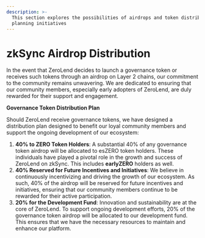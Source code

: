 ```yaml
---
description: >-
  This section explores the possibilities of airdrops and token distribution
  planning initiatives
---
```


# zkSync Airdrop Distribution

In the event that ZeroLend decides to launch a governance token or receives such tokens through an airdrop on Layer 2 chains, our commitment to the community remains unwavering. We are dedicated to ensuring that our community members, especially early adopters of ZeroLend, are duly rewarded for their support and engagement.

**Governance Token Distribution Plan**

Should ZeroLend receive governance tokens, we have designed a distribution plan designed to benefit our loyal community members and support the ongoing development of our ecosystem:

1. **40% to ZERO Token Holders**: A substantial 40% of any governance token airdrop will be allocated to esZERO token holders. These individuals have played a pivotal role in the growth and success of ZeroLend on zkSync. This includes **earlyZERO** holders as well.
2. **40% Reserved for Future Incentives and Initiatives**: We believe in continuously incentivizing and driving the growth of our ecosystem. As such, 40% of the airdrop will be reserved for future incentives and initiatives, ensuring that our community members continue to be rewarded for their active participation.
3. **20% for the Development Fund**: Innovation and sustainability are at the core of ZeroLend. To support ongoing development efforts, 20% of the governance token airdrop will be allocated to our development fund. This ensures that we have the necessary resources to maintain and enhance our platform.
